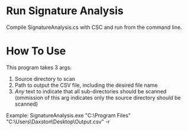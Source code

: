 # Run Signature Analysis
Compile SignatureAnalysis.cs with CSC and run from the command line.

# How To Use
This program takes 3 args:
1. Source directory to scan
2. Path to output the CSV file, including the desired file name
3. *Any* text to indicate that all sub-directories should be scanned (ommission of this arg indicates only the source directory should be scanned)

Example: SignatureAnalysis.exe "C:\Program Files\" "C:\Users\Daxston\Desktop\Output.csv" -r
